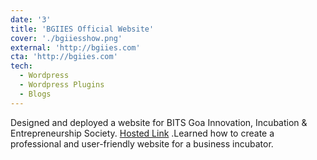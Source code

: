 ```yaml
---
date: '3'
title: 'BGIIES Official Website'
cover: './bgiiesshow.png'
external: 'http://bgiies.com'
cta: 'http://bgiies.com'
tech:
  - Wordpress
  - Wordpress Plugins
  - Blogs
---
```


Designed and deployed a website for BITS Goa Innovation, Incubation & Entrepreneurship Society. [Hosted Link](http://bgiies.com) .Learned how to create a professional and user-friendly website for a business incubator.
